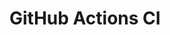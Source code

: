 # GitHub Actions CI

























































































































































































































































































































































































































































































































































































































































































































































































































































































































































































































































































































































































































































































































































































































































































































































































































































































































































































































































































































































